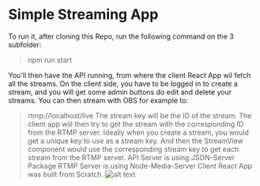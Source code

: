 # Simple Streaming App
To run it, after cloning this Repo, run the following command on the 3 subfolder:

> npm run start

You'll then have the API running, from where the client React App wil fetch all the streams.
On the client side, you have to be logged in to create a stream, and you will get some admin buttons do edit and delete your streams.
You can then stream with OBS for example to:
> rtmp://localhost/live
The stream key will be the ID of the stream.
The client app will then try to get the stream with the corresponding ID from the RTMP server.
Ideally when you create a stream, you would get a unique key to use as a stream key. And then the StreamView component would use the corresponding stream key to get each stream from the RTMP server.
API Server is using JSON-Server Package
RTMP Server is using Node-Media-Server
Client React App was built from Scratch.
![alt text](https://avatars2.githubusercontent.com/u/11632545?v=3&s=200)
